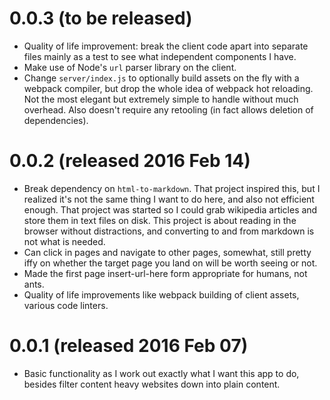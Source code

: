 # 0.0.3 (to be released)

* Quality of life improvement: break the client code apart into separate files
  mainly as a test to see what independent components I have.
* Make use of Node's `url` parser library on the client.
* Change `server/index.js` to optionally build assets on the fly with a webpack
  compiler, but drop the whole idea of webpack hot reloading. Not the most elegant
  but extremely simple to handle without much overhead. Also doesn't require
  any retooling (in fact allows deletion of dependencies).



# 0.0.2 (released 2016 Feb 14)

* Break dependency on `html-to-markdown`. That project inspired this, but
  I realized it's not the same thing I want to do here, and also not efficient
  enough. That project was started so I could grab wikipedia articles and store
  them in text files on disk. This project is about reading in the browser without
  distractions, and converting to and from markdown is not what is needed.
* Can click in pages and navigate to other pages, somewhat, still pretty iffy
  on whether the target page you land on will be worth seeing or not.
* Made the first page insert-url-here form appropriate for humans, not ants.
* Quality of life improvements like webpack building of client assets, various
  code linters.



# 0.0.1 (released 2016 Feb 07)

* Basic functionality as I work out exactly what I want this app to do, besides
  filter content heavy websites down into plain content.
